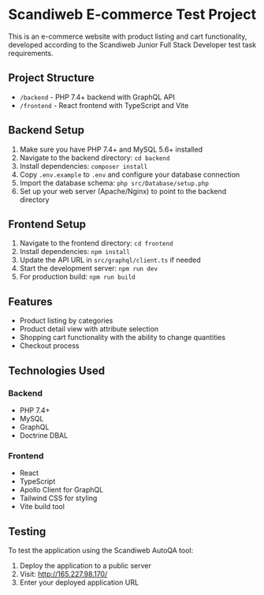 # Scandiweb E-commerce Test Project

This is an e-commerce website with product listing and cart functionality, developed according to the Scandiweb Junior Full Stack Developer test task requirements.

## Project Structure

- `/backend` - PHP 7.4+ backend with GraphQL API
- `/frontend` - React frontend with TypeScript and Vite

## Backend Setup

1. Make sure you have PHP 7.4+ and MySQL 5.6+ installed
2. Navigate to the backend directory: `cd backend`
3. Install dependencies: `composer install`
4. Copy `.env.example` to `.env` and configure your database connection
5. Import the database schema: `php src/Database/setup.php`
6. Set up your web server (Apache/Nginx) to point to the backend directory

## Frontend Setup

1. Navigate to the frontend directory: `cd frontend`
2. Install dependencies: `npm install`
3. Update the API URL in `src/graphql/client.ts` if needed
4. Start the development server: `npm run dev`
5. For production build: `npm run build`

## Features

- Product listing by categories
- Product detail view with attribute selection
- Shopping cart functionality with the ability to change quantities
- Checkout process

## Technologies Used

### Backend
- PHP 7.4+
- MySQL
- GraphQL
- Doctrine DBAL

### Frontend
- React
- TypeScript
- Apollo Client for GraphQL
- Tailwind CSS for styling
- Vite build tool

## Testing

To test the application using the Scandiweb AutoQA tool:
1. Deploy the application to a public server
2. Visit: http://165.227.98.170/
3. Enter your deployed application URL 